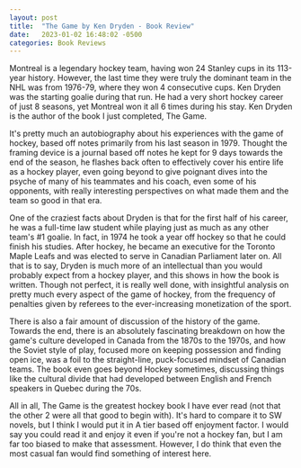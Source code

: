 ```yaml
---
layout: post
title:  "The Game by Ken Dryden - Book Review"
date:   2023-01-02 16:48:02 -0500
categories: Book Reviews
---
```

Montreal is a legendary hockey team, having won 24 Stanley cups in its 113-year history. However, the last time they were truly the dominant team in the NHL was from 1976-79, where they won 4 consecutive cups. Ken Dryden was the starting goalie during that run. He had a very short hockey career of just 8 seasons, yet Montreal won it all 6 times during his stay. Ken Dryden is the author of the book I just completed, The Game.

It's pretty much an autobiography about his experiences with the game of hockey, based off notes primarily from his last season in 1979. Thought the framing device is a journal based off notes he kept for 9 days towards the end of the season, he flashes back often to effectively cover his entire life as a hockey player, even going beyond to give poignant dives into the psyche of many of his teammates and his coach, even some of his opponents, with really interesting perspectives on what made them and the team so good in that era. 

One of the craziest facts about Dryden is that for the first half of his career, he was a full-time law student while playing just as much as any other team's #1 goalie. In fact, in 1974 he took a year off hockey so that he could finish his studies. After hockey, he became an executive for the Toronto Maple Leafs and was elected to serve in Canadian Parliament later on. All that is to say, Dryden is much more of an intellectual than you would probably expect from a hockey player, and this shows in how the book is written. Though not perfect, it is really well done, with insightful analysis on pretty much every aspect of the game of hockey, from the frequency of penalties given by referees to the ever-increasing monetization of the sport. 

There is also a fair amount of discussion of the history of the game. Towards the end, there is an absolutely fascinating breakdown on how the game's culture developed in Canada from the 1870s to the 1970s, and how the Soviet style of play, focused more on keeping possession and finding open ice, was a foil to the straight-line, puck-focused mindset of Canadian teams. The book even goes beyond Hockey sometimes, discussing things like the cultural divide that had developed between English and French speakers in Quebec during the 70s.  

All in all, The Game is the greatest hockey book I have ever read (not that the other 2 were all that good to begin with). It's hard to compare it to SW novels, but I think I would put it in A tier based off enjoyment factor. I would say you could read it and enjoy it even if you're not a hockey fan, but I am far too biased to make that assessment. However, I do think that even the most casual fan would find something of interest here. 
